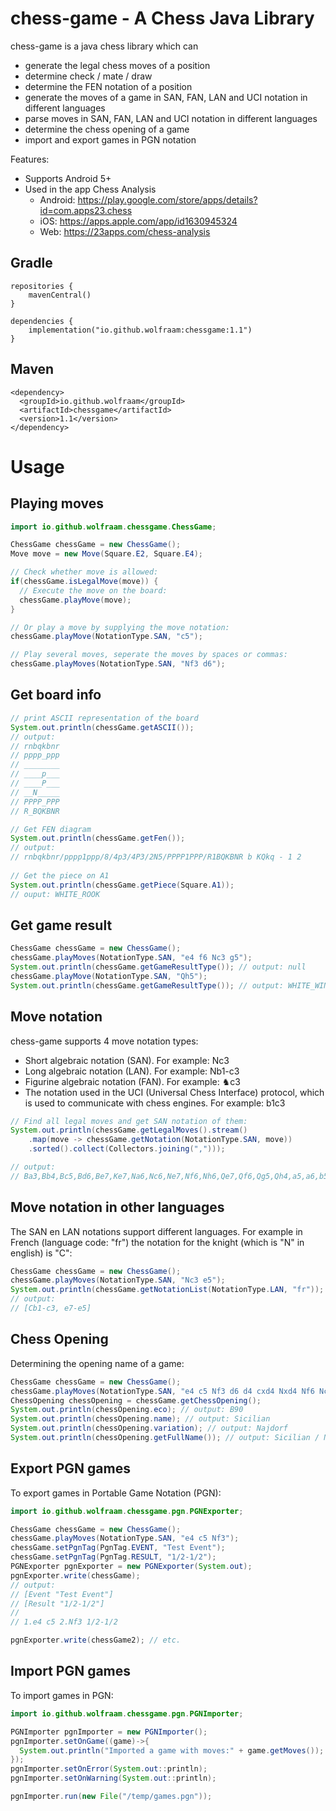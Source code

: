 chess-game - A Chess Java Library
===

chess-game is a java chess library which can
- generate the legal chess moves of a position 
- determine check / mate / draw
- determine the FEN notation of a position 
- generate the moves of a game in SAN, FAN, LAN and UCI notation in different languages
- parse moves in SAN, FAN, LAN and UCI notation in different languages
- determine the chess opening of a game
- import and export games in PGN notation

Features:
- Supports Android 5+
- Used in the app Chess Analysis
  - Android: https://play.google.com/store/apps/details?id=com.apps23.chess
  - iOS: https://apps.apple.com/app/id1630945324 
  - Web: https://23apps.com/chess-analysis

## Gradle

```
repositories {
    mavenCentral()
}

dependencies {
    implementation("io.github.wolfraam:chessgame:1.1")
}
```

## Maven

```
<dependency>
  <groupId>io.github.wolfraam</groupId>
  <artifactId>chessgame</artifactId>
  <version>1.1</version>
</dependency>
```

# Usage

## Playing moves

```java
import io.github.wolfraam.chessgame.ChessGame;

ChessGame chessGame = new ChessGame();
Move move = new Move(Square.E2, Square.E4);

// Check whether move is allowed:
if(chessGame.isLegalMove(move)) {
  // Execute the move on the board:
  chessGame.playMove(move);
}

// Or play a move by supplying the move notation:
chessGame.playMove(NotationType.SAN, "c5");

// Play several moves, seperate the moves by spaces or commas:
chessGame.playMoves(NotationType.SAN, "Nf3 d6");
```

## Get board info

```java
// print ASCII representation of the board
System.out.println(chessGame.getASCII());
// output:
// rnbqkbnr
// pppp_ppp
// ________
// ____p___
// ____P___
// __N_____
// PPPP_PPP
// R_BQKBNR

// Get FEN diagram
System.out.println(chessGame.getFen());
// output:
// rnbqkbnr/pppp1ppp/8/4p3/4P3/2N5/PPPP1PPP/R1BQKBNR b KQkq - 1 2
    
// Get the piece on A1 
System.out.println(chessGame.getPiece(Square.A1));
// ouput: WHITE_ROOK
```

## Get game result
```java
ChessGame chessGame = new ChessGame();
chessGame.playMoves(NotationType.SAN, "e4 f6 Nc3 g5");
System.out.println(chessGame.getGameResultType()); // output: null
chessGame.playMove(NotationType.SAN, "Qh5");
System.out.println(chessGame.getGameResultType()); // output: WHITE_WINS
```

## Move notation
chess-game supports 4 move notation types:
- Short algebraic notation (SAN). For example: Nc3
- Long algebraic notation (LAN). For example: Nb1-c3
- Figurine algebraic notation (FAN). For example: ♞c3
- The notation used in the UCI (Universal Chess Interface) protocol, which is
  used to communicate with chess engines. For example: b1c3

```java
// Find all legal moves and get SAN notation of them:
System.out.println(chessGame.getLegalMoves().stream()
    .map(move -> chessGame.getNotation(NotationType.SAN, move))
    .sorted().collect(Collectors.joining(",")));

// output:
// Ba3,Bb4,Bc5,Bd6,Be7,Ke7,Na6,Nc6,Ne7,Nf6,Nh6,Qe7,Qf6,Qg5,Qh4,a5,a6,b5,b6,c5,c6,d5,d6,f5,f6,g5,g6,h5,h6
```

## Move notation in other languages

The SAN en LAN notations support different languages. For example in French (language code: "fr") the notation for the 
knight (which is "N" in english) is "C":

```java
ChessGame chessGame = new ChessGame();
chessGame.playMoves(NotationType.SAN, "Nc3 e5");
System.out.println(chessGame.getNotationList(NotationType.LAN, "fr"));
// output:
// [Cb1-c3, e7-e5]
```

## Chess Opening
Determining the opening name of a game:
```java
ChessGame chessGame = new ChessGame();
chessGame.playMoves(NotationType.SAN, "e4 c5 Nf3 d6 d4 cxd4 Nxd4 Nf6 Nc3 a6");
ChessOpening chessOpening = chessGame.getChessOpening();
System.out.println(chessOpening.eco); // output: B90
System.out.println(chessOpening.name); // output: Sicilian
System.out.println(chessOpening.variation); // output: Najdorf
System.out.println(chessOpening.getFullName()); // output: Sicilian / Najdorf (B90)
```

## Export PGN games
To export games in Portable Game Notation (PGN):

```java
import io.github.wolfraam.chessgame.pgn.PGNExporter;

ChessGame chessGame = new ChessGame();
chessGame.playMoves(NotationType.SAN, "e4 c5 Nf3");
chessGame.setPgnTag(PgnTag.EVENT, "Test Event");
chessGame.setPgnTag(PgnTag.RESULT, "1/2-1/2");
PGNExporter pgnExporter = new PGNExporter(System.out);
pgnExporter.write(chessGame);
// output:
// [Event "Test Event"]
// [Result "1/2-1/2"]
// 
// 1.e4 c5 2.Nf3 1/2-1/2

pgnExporter.write(chessGame2); // etc.
```

## Import PGN games
To import games in PGN:

```java
import io.github.wolfraam.chessgame.pgn.PGNImporter;

PGNImporter pgnImporter = new PGNImporter();
pgnImporter.setOnGame((game)->{
  System.out.println("Imported a game with moves:" + game.getMoves());
});
pgnImporter.setOnError(System.out::println);
pgnImporter.setOnWarning(System.out::println);

pgnImporter.run(new File("/temp/games.pgn"));
```

